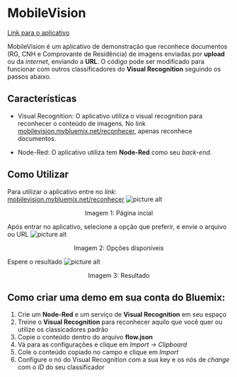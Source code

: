 # MobileVision

[Link para o aplicativo](mobilevision.mybluemix.net/reconhecer)

MobileVision é um aplicativo de demonstração que reconhece documentos (RG, CNH e Comprovante de Residência) de imagens enviadas por **upload** ou da *internet*, enviando a **URL**. O código pode ser modificado para funcionar com outros classificadores do **Visual Recognition** seguindo os passos abaixo.

## Características
* Visual Recognition: O aplicativo utiliza o visual recognition para reconhecer o conteúdo de imagens. No link [mobilevision.mybluemix.net/reconhecer](mobilevision.mybluemix.net/reconhecer), apenas  reconhece documentos.

* Node-Red: O aplicativo utiliza tem **Node-Red** como seu *back-end*.

## Como Utilizar
Para utilizar o aplicativo entre no *link*: [mobilevision.mybluemix.net/reconhecer](mobilevision.mybluemix.net/reconhecer)
![picture alt](http://www.brightlightpictures.com/assets/images/portfolio/thethaw_header.jpg "Página inicial")
<p align="center">Imagem 1: Página incial</p>

Após entrar no aplicativo, selecione a opção que preferir, e envie o arquivo ou URL
![picture alt](http://www.brightlightpictures.com/assets/images/portfolio/thethaw_header.jpg "Opções disponíveis")
<p align="center">Imagem 2: Opções disponíveis</p>

Espere o resultado
![picture alt](http://www.brightlightpictures.com/assets/images/portfolio/thethaw_header.jpg "Resultado")
<p align="center">Imagem 3: Resultado</p>

## Como criar uma demo em sua conta do Bluemix:

1. Crie um **Node-Red** e um serviço de **Visual Recognition** em seu espaço
2. Treine o **Visual Recognition** para reconhecer aquilo que você quer ou utilize os classicadores padrão
3. Copie o conteúdo dentro do arquivo **flow.json**
4. Vá para as configurações e clique em *Import -> Clipboard*
5. Cole o conteúdo copiado no campo e clique em *Import*
6. Configure o nó do Visual Recognition com a sua key e os nós de *change* com o *ID* do seu classificador
